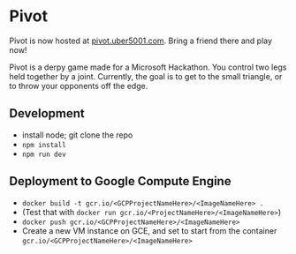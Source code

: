 # Pivot

Pivot is now hosted at [pivot.uber5001.com](http://pivot.uber5001.com/). Bring a friend there and play now!

Pivot is a derpy game made for a Microsoft Hackathon. You control two legs held together by a joint. Currently, the goal is to get to the small triangle, or to throw your opponents off the edge.
 
## Development

 - install node; git clone the repo
 - `npm install`
 - `npm run dev`

## Deployment to Google Compute Engine

 - `docker build -t gcr.io/<GCPProjectNameHere>/<ImageNameHere> .`
 - (Test that with `docker run gcr.io/<ProjectNameHere>/<ImageNameHere>`)
 - `docker push gcr.io/<GCPProjectNameHere>/<ImageNameHere>`
 - Create a new VM instance on GCE, and set to start from the container `gcr.io/<GCPProjectNameHere>/<ImageNameHere>`